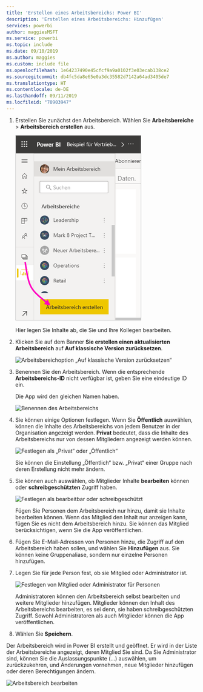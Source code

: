 ```yaml
---
title: 'Erstellen eines Arbeitsbereichs: Power BI'
description: 'Erstellen eines Arbeitsbereichs: Hinzufügen'
services: powerbi
author: maggiesMSFT
ms.service: powerbi
ms.topic: include
ms.date: 09/10/2019
ms.author: maggies
ms.custom: include file
ms.openlocfilehash: 1e64237490e45cfcf9a9a0102f3e03ecab138ce2
ms.sourcegitcommit: db4fc5da8e65e0a3dc35582d7142a64ad3405de7
ms.translationtype: HT
ms.contentlocale: de-DE
ms.lasthandoff: 09/11/2019
ms.locfileid: "70903947"
---
```

1. Erstellen Sie zunächst den Arbeitsbereich. Wählen Sie **Arbeitsbereiche** > **Arbeitsbereich erstellen** aus. 
   
     ![Erstellen des Arbeitsbereichs](media/powerbi-service-create-app-workspace/power-bi-workspace-create.png)
   
    Hier legen Sie Inhalte ab, die Sie und Ihre Kollegen bearbeiten.

2. Klicken Sie auf dem Banner **Sie erstellen einen aktualisierten Arbeitsbereich** auf **Auf klassische Version zurücksetzen**. 

    ![Arbeitsbereichoption „Auf klassische Version zurücksetzen“](media/powerbi-service-create-app-workspace/power-bi-revert-classic-workspace.png)

3. Benennen Sie den Arbeitsbereich. Wenn die entsprechende **Arbeitsbereichs-ID** nicht verfügbar ist, geben Sie eine eindeutige ID ein.
   
     Die App wird den gleichen Namen haben.
   
     ![Benennen des Arbeitsbereichs](media/powerbi-service-create-app-workspace/power-bi-apps-create-workspace-name.png)

3. Sie können einige Optionen festlegen. Wenn Sie **Öffentlich** auswählen, können die Inhalte des Arbeitsbereichs von jedem Benutzer in der Organisation angezeigt werden. **Privat** bedeutet, dass die Inhalte des Arbeitsbereichs nur von dessen Mitgliedern angezeigt werden können.
   
     ![Festlegen als „Privat“ oder „Öffentlich“](media/powerbi-service-create-app-workspace/power-bi-apps-create-workspace-private-public.png)
   
    Sie können die Einstellung „Öffentlich“ bzw. „Privat“ einer Gruppe nach deren Erstellung nicht mehr ändern.

4. Sie können auch auswählen, ob Mitglieder Inhalte **bearbeiten** können oder **schreibgeschützten** Zugriff haben.
   
     ![Festlegen als bearbeitbar oder schreibgeschützt](media/powerbi-service-create-app-workspace/power-bi-apps-create-workspace-members-edit.png)
   
     Fügen Sie Personen dem Arbeitsbereich nur hinzu, damit sie Inhalte bearbeiten können. Wenn das Mitglied den Inhalt nur anzeigen kann, fügen Sie es nicht dem Arbeitsbereich hinzu. Sie können das Mitglied berücksichtigen, wenn Sie die App veröffentlichen.

5. Fügen Sie E-Mail-Adressen von Personen hinzu, die Zugriff auf den Arbeitsbereich haben sollen, und wählen Sie **Hinzufügen** aus. Sie können keine Gruppenaliase, sondern nur einzelne Personen hinzufügen.

6. Legen Sie für jede Person fest, ob sie Mitglied oder Administrator ist.
   
     ![Festlegen von Mitglied oder Administrator für Personen](media/powerbi-service-create-app-workspace/power-bi-apps-create-workspace-admin.png)
   
    Administratoren können den Arbeitsbereich selbst bearbeiten und weitere Mitglieder hinzufügen. Mitglieder können den Inhalt des Arbeitsbereichs bearbeiten, es sei denn, sie haben schreibgeschützten Zugriff. Sowohl Administratoren als auch Mitglieder können die App veröffentlichen.

7. Wählen Sie **Speichern**.

Der Arbeitsbereich wird in Power BI erstellt und geöffnet. Er wird in der Liste der Arbeitsbereiche angezeigt, deren Mitglied Sie sind. Da Sie Administrator sind, können Sie die Auslassungspunkte (...) auswählen, um zurückzukehren, und Änderungen vornehmen, neue Mitglieder hinzufügen oder deren Berechtigungen ändern.

![Arbeitsbereich bearbeiten](media/powerbi-service-create-app-workspace/power-bi-workspace-old-settings.png)

